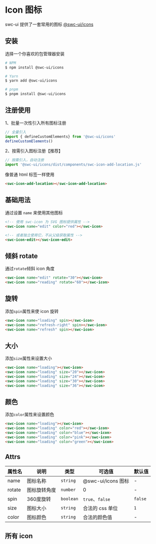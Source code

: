 # Icon 图标

swc-ui 提供了一套常用的图标 [@swc-ui/icons](https://www.npmjs.com/package/@swc-ui/icons) 

## 安装

选择一个你喜欢的包管理器安装

```bash
# NPM
$ npm install @swc-ui/icons

# Yarn
$ yarn add @swc-ui/icons

# pnpm
$ pnpm install @swc-ui/icons
```


## 注册使用

1、批量一次性引入所有图标注册

```js
// 全量引入
import { defineCustomElements} from '@swc-ui/icons'
defineCustomElements()

```

2、按需引入图标注册【推荐】

```js
// 按需引入，自动注册
import '@swc-ui/icons/dist/components/swc-icon-add-location.js'
```

像普通 html 标签一样使用
```html
<swc-icon-add-location></swc-icon-add-location>
```

<swc-icon-add-location></swc-icon-add-location>


## 基础用法

通过设置 `name` 来使用其他图标

```html
<!-- 使用 swc-icon 为 SVG 图标提供属性 -->
<swc-icon name="edit" color="red"></swc-icon>

<!-- 或者独立使用它，不从父级获取属性 -->
<swc-icon-edit></swc-icon-edit>
```

<swc-icon name="edit" color="red"></swc-icon>
<swc-icon-edit class="margin-left"></swc-icon-edit>


## 倾斜 rotate

通过`rotate`倾斜 icon 角度

```html
<swc-icon name="edit" rotate="30"></swc-icon>
<swc-icon name="reading" rotate="60"></swc-icon>
```

<swc-icon name="edit" rotate="30"></swc-icon>
<swc-icon name="reading" rotate="60"></swc-icon>


## 旋转

添加`spin`属性来使 icon 旋转

```html
<swc-icon name="loading" spin></swc-icon>
<swc-icon name="refresh-right" spin></swc-icon>
<swc-icon name="refresh" spin></swc-icon>
```

<swc-icon name="loading" spin></swc-icon>
<swc-icon name="refresh-right" spin class="margin-left"></swc-icon>
<swc-icon name="refresh" spin class="margin-left"></swc-icon>

## 大小

添加`size`属性来设置大小

```html
<swc-icon name="loading"></swc-icon>
<swc-icon name="loading" size="20"></swc-icon>
<swc-icon name="loading" size="24"></swc-icon>
<swc-icon name="loading" size="30"></swc-icon>
<swc-icon name="loading" size="36"></swc-icon>
```

<swc-icon name="loading"></swc-icon>
<swc-icon name="loading" size="20"></swc-icon>
<swc-icon name="loading" size="24"></swc-icon>
<swc-icon name="loading" size="30"></swc-icon>
<swc-icon name="loading" size="36"></swc-icon>

## 颜色

添加`color`属性来设置颜色

```html
<swc-icon name="loading"></swc-icon>
<swc-icon name="loading" color="red"></swc-icon>
<swc-icon name="loading" color="blue"></swc-icon>
<swc-icon name="loading" color="pink"></swc-icon>
<swc-icon name="loading" color="green"></swc-icon>
```

<swc-icon name="loading"></swc-icon>
<swc-icon name="loading" color="red"></swc-icon>
<swc-icon name="loading" color="blue"></swc-icon>
<swc-icon name="loading" color="pink"></swc-icon>
<swc-icon name="loading" color="green"></swc-icon>


## Attrs

| 属性名   | 说明   |类型| 可选值       | 默认值    |
|-------|------|-|-----------|--------|
| name  | 图标名称 |`string`| @swc-ui/icons 图标 | - |
| rotate  | 图标旋转角度 |`number`| 0 | - |
| spin  | 360度旋转 |`boolean`| `true`、`false` | `false` |
| size  | 图标大小 |`string`| 合法的 css 单位 | `1` |
| color | 图标颜色 |`string`| 合法的颜色值    | -      |

## 所有 icon

<!-- 点击图标即可复制 -->

<div class="all-icons">
<swc-icon-add-location></swc-icon-add-location>
<swc-icon-aim></swc-icon-aim>
<swc-icon-alarm-clock></swc-icon-alarm-clock>
<swc-icon-apple></swc-icon-apple>
<swc-icon-arrow-down-bold></swc-icon-arrow-down-bold>
<swc-icon-arrow-down></swc-icon-arrow-down>
<swc-icon-arrow-left-bold></swc-icon-arrow-left-bold>
<swc-icon-arrow-left></swc-icon-arrow-left>
<swc-icon-arrow-right-bold></swc-icon-arrow-right-bold>
<swc-icon-arrow-right></swc-icon-arrow-right>
<swc-icon-arrow-up-bold></swc-icon-arrow-up-bold>
<swc-icon-arrow-up></swc-icon-arrow-up>
<swc-icon-avatar></swc-icon-avatar>
<swc-icon-back></swc-icon-back>
<swc-icon-baseball></swc-icon-baseball>
<swc-icon-basketball></swc-icon-basketball>
<swc-icon-bell-filled></swc-icon-bell-filled>
<swc-icon-bell></swc-icon-bell>
<swc-icon-bicycle></swc-icon-bicycle>
<swc-icon-bottom-left></swc-icon-bottom-left>
<swc-icon-bottom-right></swc-icon-bottom-right>
<swc-icon-bottom></swc-icon-bottom>
<swc-icon-bowl></swc-icon-bowl>
<swc-icon-box></swc-icon-box>
<swc-icon-briefcase></swc-icon-briefcase>
<swc-icon-brush-filled></swc-icon-brush-filled>
<swc-icon-brush></swc-icon-brush>
<swc-icon-burger></swc-icon-burger>
<swc-icon-calendar></swc-icon-calendar>
<swc-icon-camera-filled></swc-icon-camera-filled>
<swc-icon-camera></swc-icon-camera>
<swc-icon-caret-bottom></swc-icon-caret-bottom>
<swc-icon-caret-left></swc-icon-caret-left>
<swc-icon-caret-right></swc-icon-caret-right>
<swc-icon-caret-top></swc-icon-caret-top>
<swc-icon-cellphone></swc-icon-cellphone>
<swc-icon-chat-dot-round></swc-icon-chat-dot-round>
<swc-icon-chat-dot-square></swc-icon-chat-dot-square>
<swc-icon-chat-line-round></swc-icon-chat-line-round>
<swc-icon-chat-line-square></swc-icon-chat-line-square>
<swc-icon-chat-round></swc-icon-chat-round>
<swc-icon-chat-square></swc-icon-chat-square>
<swc-icon-check></swc-icon-check>
<swc-icon-checked></swc-icon-checked>
<swc-icon-cherry></swc-icon-cherry>
<swc-icon-chicken></swc-icon-chicken>
<swc-icon-chrome-filled></swc-icon-chrome-filled>
<swc-icon-circle-check-filled></swc-icon-circle-check-filled>
<swc-icon-circle-check></swc-icon-circle-check>
<swc-icon-circle-close-filled></swc-icon-circle-close-filled>
<swc-icon-circle-close></swc-icon-circle-close>
<swc-icon-circle-plus-filled></swc-icon-circle-plus-filled>
<swc-icon-circle-plus></swc-icon-circle-plus>
<swc-icon-clock></swc-icon-clock>
<swc-icon-close-bold></swc-icon-close-bold>
<swc-icon-close></swc-icon-close>
<swc-icon-cloudy></swc-icon-cloudy>
<swc-icon-coffee-cup></swc-icon-coffee-cup>
<swc-icon-coffee></swc-icon-coffee>
<swc-icon-coin></swc-icon-coin>
<swc-icon-cold-drink></swc-icon-cold-drink>
<swc-icon-collection-tag></swc-icon-collection-tag>
<swc-icon-collection></swc-icon-collection>
<swc-icon-comment></swc-icon-comment>
<swc-icon-compass></swc-icon-compass>
<swc-icon-connection></swc-icon-connection>
<swc-icon-coordinate></swc-icon-coordinate>
<swc-icon-copy-document></swc-icon-copy-document>
<swc-icon-cpu></swc-icon-cpu>
<swc-icon-credit-card></swc-icon-credit-card>
<swc-icon-crop></swc-icon-crop>
<swc-icon-d-arrow-left></swc-icon-d-arrow-left>
<swc-icon-d-arrow-right></swc-icon-d-arrow-right>
<swc-icon-d-caret></swc-icon-d-caret>
<swc-icon-data-analysis></swc-icon-data-analysis>
<swc-icon-data-board></swc-icon-data-board>
<swc-icon-data-line></swc-icon-data-line>
<swc-icon-delete-filled></swc-icon-delete-filled>
<swc-icon-delete-location></swc-icon-delete-location>
<swc-icon-delete></swc-icon-delete>
<swc-icon-dessert></swc-icon-dessert>
<swc-icon-discount></swc-icon-discount>
<swc-icon-dish-dot></swc-icon-dish-dot>
<swc-icon-dish></swc-icon-dish>
<swc-icon-document-add></swc-icon-document-add>
<swc-icon-document-checked></swc-icon-document-checked>
<swc-icon-document-copy></swc-icon-document-copy>
<swc-icon-document-delete></swc-icon-document-delete>
<swc-icon-document-remove></swc-icon-document-remove>
<swc-icon-document></swc-icon-document>
<swc-icon-download></swc-icon-download>
<swc-icon-drizzling></swc-icon-drizzling>
<swc-icon-edit-pen></swc-icon-edit-pen>
<swc-icon-edit></swc-icon-edit>
<swc-icon-eleme-filled></swc-icon-eleme-filled>
<swc-icon-eleme></swc-icon-eleme>
<swc-icon-element-plus></swc-icon-element-plus>
<swc-icon-expand></swc-icon-expand>
<swc-icon-failed></swc-icon-failed>
<swc-icon-female></swc-icon-female>
<swc-icon-files></swc-icon-files>
<swc-icon-film></swc-icon-film>
<swc-icon-filter></swc-icon-filter>
<swc-icon-finished></swc-icon-finished>
<swc-icon-first-aid-kit></swc-icon-first-aid-kit>
<swc-icon-flag></swc-icon-flag>
<swc-icon-fold></swc-icon-fold>
<swc-icon-folder-add></swc-icon-folder-add>
<swc-icon-folder-checked></swc-icon-folder-checked>
<swc-icon-folder-delete></swc-icon-folder-delete>
<swc-icon-folder-opened></swc-icon-folder-opened>
<swc-icon-folder-remove></swc-icon-folder-remove>
<swc-icon-folder></swc-icon-folder>
<swc-icon-food></swc-icon-food>
<swc-icon-football></swc-icon-football>
<swc-icon-fork-spoon></swc-icon-fork-spoon>
<swc-icon-fries></swc-icon-fries>
<swc-icon-full-screen></swc-icon-full-screen>
<swc-icon-goblet-full></swc-icon-goblet-full>
<swc-icon-goblet-square-full></swc-icon-goblet-square-full>
<swc-icon-goblet-square></swc-icon-goblet-square>
<swc-icon-goblet></swc-icon-goblet>
<swc-icon-gold-medal></swc-icon-gold-medal>
<swc-icon-goods-filled></swc-icon-goods-filled>
<swc-icon-goods></swc-icon-goods>
<swc-icon-grape></swc-icon-grape>
<swc-icon-grid></swc-icon-grid>
<swc-icon-guide></swc-icon-guide>
<swc-icon-handbag></swc-icon-handbag>
<swc-icon-headset></swc-icon-headset>
<swc-icon-help-filled></swc-icon-help-filled>
<swc-icon-help></swc-icon-help>
<swc-icon-hide></swc-icon-hide>
<swc-icon-histogram></swc-icon-histogram>
<swc-icon-home-filled></swc-icon-home-filled>
<swc-icon-hot-water></swc-icon-hot-water>
<swc-icon-house></swc-icon-house>
<swc-icon-ice-cream-round></swc-icon-ice-cream-round>
<swc-icon-ice-cream-square></swc-icon-ice-cream-square>
<swc-icon-ice-cream></swc-icon-ice-cream>
<swc-icon-ice-drink></swc-icon-ice-drink>
<swc-icon-ice-tea></swc-icon-ice-tea>
<swc-icon-info-filled></swc-icon-info-filled>
<swc-icon-iphone></swc-icon-iphone>
<swc-icon-key></swc-icon-key>
<swc-icon-knife-fork></swc-icon-knife-fork>
<swc-icon-lightning></swc-icon-lightning>
<swc-icon-link></swc-icon-link>
<swc-icon-list></swc-icon-list>
<swc-icon-loading></swc-icon-loading>
<swc-icon-location-filled></swc-icon-location-filled>
<swc-icon-location-information></swc-icon-location-information>
<swc-icon-location></swc-icon-location>
<swc-icon-lock></swc-icon-lock>
<swc-icon-lollipop></swc-icon-lollipop>
<swc-icon-magic-stick></swc-icon-magic-stick>
<swc-icon-magnet></swc-icon-magnet>
<swc-icon-male></swc-icon-male>
<swc-icon-management></swc-icon-management>
<swc-icon-map-location></swc-icon-map-location>
<swc-icon-medal></swc-icon-medal>
<swc-icon-memo></swc-icon-memo>
<swc-icon-menu></swc-icon-menu>
<swc-icon-message-box></swc-icon-message-box>
<swc-icon-message></swc-icon-message>
<swc-icon-mic></swc-icon-mic>
<swc-icon-microphone></swc-icon-microphone>
<swc-icon-milk-tea></swc-icon-milk-tea>
<swc-icon-minus></swc-icon-minus>
<swc-icon-money></swc-icon-money>
<swc-icon-monitor></swc-icon-monitor>
<swc-icon-moon-night></swc-icon-moon-night>
<swc-icon-moon></swc-icon-moon>
<swc-icon-more-filled></swc-icon-more-filled>
<swc-icon-more></swc-icon-more>
<swc-icon-mostly-cloudy></swc-icon-mostly-cloudy>
<swc-icon-mouse></swc-icon-mouse>
<swc-icon-mug></swc-icon-mug>
<swc-icon-mute-notification></swc-icon-mute-notification>
<swc-icon-mute></swc-icon-mute>
<swc-icon-no-smoking></swc-icon-no-smoking>
<swc-icon-notebook></swc-icon-notebook>
<swc-icon-notification></swc-icon-notification>
<swc-icon-odometer></swc-icon-odometer>
<swc-icon-office-building></swc-icon-office-building>
<swc-icon-open></swc-icon-open>
<swc-icon-operation></swc-icon-operation>
<swc-icon-opportunity></swc-icon-opportunity>
<swc-icon-orange></swc-icon-orange>
<swc-icon-package.json></swc-icon-package.json>
<swc-icon-paperclip></swc-icon-paperclip>
<swc-icon-partly-cloudy></swc-icon-partly-cloudy>
<swc-icon-pear></swc-icon-pear>
<swc-icon-phone-filled></swc-icon-phone-filled>
<swc-icon-phone></swc-icon-phone>
<swc-icon-picture-filled></swc-icon-picture-filled>
<swc-icon-picture-rounded></swc-icon-picture-rounded>
<swc-icon-picture></swc-icon-picture>
<swc-icon-pie-chart></swc-icon-pie-chart>
<swc-icon-place></swc-icon-place>
<swc-icon-platform></swc-icon-platform>
<swc-icon-plus></swc-icon-plus>
<swc-icon-pointer></swc-icon-pointer>
<swc-icon-position></swc-icon-position>
<swc-icon-postcard></swc-icon-postcard>
<swc-icon-pouring></swc-icon-pouring>
<swc-icon-present></swc-icon-present>
<swc-icon-price-tag></swc-icon-price-tag>
<swc-icon-printer></swc-icon-printer>
<swc-icon-promotion></swc-icon-promotion>
<swc-icon-quartz-watch></swc-icon-quartz-watch>
<swc-icon-question-filled></swc-icon-question-filled>
<swc-icon-rank></swc-icon-rank>
<swc-icon-reading-lamp></swc-icon-reading-lamp>
<swc-icon-reading></swc-icon-reading>
<swc-icon-refresh-left></swc-icon-refresh-left>
<swc-icon-refresh-right></swc-icon-refresh-right>
<swc-icon-refresh></swc-icon-refresh>
<swc-icon-refrigerator></swc-icon-refrigerator>
<swc-icon-remove-filled></swc-icon-remove-filled>
<swc-icon-remove></swc-icon-remove>
<swc-icon-right></swc-icon-right>
<swc-icon-scale-to-original></swc-icon-scale-to-original>
<swc-icon-school></swc-icon-school>
<swc-icon-scissor></swc-icon-scissor>
<swc-icon-search></swc-icon-search>
<swc-icon-select></swc-icon-select>
<swc-icon-sell></swc-icon-sell>
<swc-icon-semi-select></swc-icon-semi-select>
<swc-icon-service></swc-icon-service>
<swc-icon-set-up></swc-icon-set-up>
<swc-icon-setting></swc-icon-setting>
<swc-icon-share></swc-icon-share>
<swc-icon-ship></swc-icon-ship>
<swc-icon-shop></swc-icon-shop>
<swc-icon-shopping-bag></swc-icon-shopping-bag>
<swc-icon-shopping-cart-full></swc-icon-shopping-cart-full>
<swc-icon-shopping-cart></swc-icon-shopping-cart>
<swc-icon-shopping-trolley></swc-icon-shopping-trolley>
<swc-icon-smoking></swc-icon-smoking>
<swc-icon-soccer></swc-icon-soccer>
<swc-icon-sold-out></swc-icon-sold-out>
<swc-icon-sort-down></swc-icon-sort-down>
<swc-icon-sort-up></swc-icon-sort-up>
<swc-icon-sort></swc-icon-sort>
<swc-icon-stamp></swc-icon-stamp>
<swc-icon-star-filled></swc-icon-star-filled>
<swc-icon-star></swc-icon-star>
<swc-icon-stopwatch></swc-icon-stopwatch>
<swc-icon-success-filled></swc-icon-success-filled>
<swc-icon-sugar></swc-icon-sugar>
<swc-icon-suitcase-line></swc-icon-suitcase-line>
<swc-icon-suitcase></swc-icon-suitcase>
<swc-icon-sunny></swc-icon-sunny>
<swc-icon-sunrise></swc-icon-sunrise>
<swc-icon-sunset></swc-icon-sunset>
<swc-icon-switch-button></swc-icon-switch-button>
<swc-icon-switch-filled></swc-icon-switch-filled>
<swc-icon-switch></swc-icon-switch>
<swc-icon-takeaway-box></swc-icon-takeaway-box>
<swc-icon-ticket></swc-icon-ticket>
<swc-icon-tickets></swc-icon-tickets>
<swc-icon-timer></swc-icon-timer>
<swc-icon-toilet-paper></swc-icon-toilet-paper>
<swc-icon-tools></swc-icon-tools>
<swc-icon-top-left></swc-icon-top-left>
<swc-icon-top-right></swc-icon-top-right>
<swc-icon-top></swc-icon-top>
<swc-icon-trend-charts></swc-icon-trend-charts>
<swc-icon-trophy-base></swc-icon-trophy-base>
<swc-icon-trophy></swc-icon-trophy>
<swc-icon-turn-off></swc-icon-turn-off>
<swc-icon-umbrella></swc-icon-umbrella>
<swc-icon-unlock></swc-icon-unlock>
<swc-icon-upload-filled></swc-icon-upload-filled>
<swc-icon-upload></swc-icon-upload>
<swc-icon-user-filled></swc-icon-user-filled>
<swc-icon-user></swc-icon-user>
<swc-icon-van></swc-icon-van>
<swc-icon-video-camera-filled></swc-icon-video-camera-filled>
<swc-icon-video-camera></swc-icon-video-camera>
<swc-icon-video-pause></swc-icon-video-pause>
<swc-icon-video-play></swc-icon-video-play>
<swc-icon-view></swc-icon-view>
<swc-icon-wallet-filled></swc-icon-wallet-filled>
<swc-icon-wallet></swc-icon-wallet>
<swc-icon-warn-triangle-filled></swc-icon-warn-triangle-filled>
<swc-icon-warning-filled></swc-icon-warning-filled>
<swc-icon-warning></swc-icon-warning>
<swc-icon-watch></swc-icon-watch>
<swc-icon-watermelon></swc-icon-watermelon>
<swc-icon-wind-power></swc-icon-wind-power>
<swc-icon-zoom-in></swc-icon-zoom-in>
<swc-icon-zoom-out></swc-icon-zoom-out>
</div>



<!-- <script>
setTimeout(() => {
  const copyDiv = document.querySelector('.all-icons');
  if (copyDiv) {
    copyDiv.addEventListener('click', (ev) => {
      const content = ev.target.closest('.hydrated').tagName.toLocaleLowerCase()

      navigator.clipboard.writeText(`<${content}></${content}>`)
        .then(() => {
          alert('图标复制成功！');
        })
        .catch((err) => {
          console.error('复制失败：', err);
        });
    });
  }

}, 1000)
</script> -->

